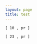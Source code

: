 ```yaml
---
layout: page
title: test
---
```



<pre><code id="code-arendelle" class="arendelle">[ 10 , pr ]</pre></code>

<pre><code id="code-arendelle" class="arendelle">[ 23 , pr ]</pre></code>
